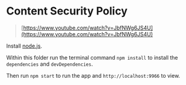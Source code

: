 # Content Security Policy

> [https://www.youtube.com/watch?v=JbfNWg6JS4U](https://www.youtube.com/watch?v=JbfNWg6JS4U)

Install [node.js](https://nodejs.org/).

Within this folder run the terminal command `npm install` to install the
`dependencies` and `devDependencies`.

Then run `npm start` to run the app and `http://localhost:9966` to view.
